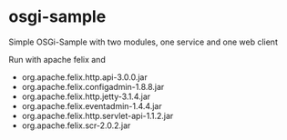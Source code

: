 # osgi-sample
Simple OSGi-Sample with two modules, one service and one web client

Run with apache felix and

* org.apache.felix.http.api-3.0.0.jar
* org.apache.felix.configadmin-1.8.8.jar
* org.apache.felix.http.jetty-3.1.4.jar
* org.apache.felix.eventadmin-1.4.4.jar
* org.apache.felix.http.servlet-api-1.1.2.jar
* org.apache.felix.scr-2.0.2.jar